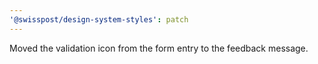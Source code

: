 ```yaml
---
'@swisspost/design-system-styles': patch
---
```


Moved the validation icon from the form entry to the feedback message.
